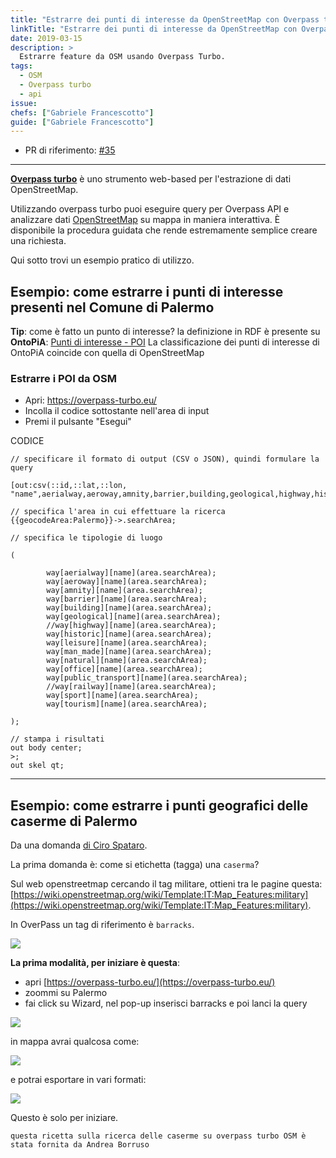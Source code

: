 ```yaml
---
title: "Estrarre dei punti di interesse da OpenStreetMap con Overpass turbo"
linkTitle: "Estrarre dei punti di interesse da OpenStreetMap con Overpass turbo"
date: 2019-03-15
description: >
  Estrarre feature da OSM usando Overpass Turbo.
tags:
  - OSM
  - Overpass turbo
  - api
issue:
chefs: ["Gabriele Francescotto"]
guide: ["Gabriele Francescotto"]
---
```


- PR di riferimento: [#35](https://github.com/opendatasicilia/tansignari/pull/35)

---

**[Overpass turbo](https://overpass-turbo.eu/)** è uno strumento web-based per l'estrazione di dati OpenStreetMap.

Utilizzando overpass turbo puoi eseguire query per Overpass API e analizzare dati [OpenStreetMap](https://www.openstreetmap.org/) su mappa in maniera interattiva. È disponibile la procedura guidata che rende estremamente semplice creare una richiesta.

Qui sotto trovi un esempio pratico di utilizzo.

## Esempio: come estrarre i punti di interesse presenti nel Comune di Palermo

**Tip**: come è fatto un punto di interesse?
la definizione in RDF è presente su **OntoPiA**: [Punti di interesse - POI](https://github.com/italia/daf-ontologie-vocabolari-controllati/tree/master/Ontologie/POI)
La classificazione dei punti di interesse di OntoPiA coincide con quella di OpenStreetMap

### Estrarre i POI da OSM

* Apri: https://overpass-turbo.eu/
* Incolla il codice sottostante nell'area di input
* Premi il pulsante "Esegui"


CODICE

```
// specificare il formato di output (CSV o JSON), quindi formulare la query

[out:csv(::id,::lat,::lon, "name",aerialway,aeroway,amnity,barrier,building,geological,highway,historic,leisure,man_made,natural,office,public_transport,railway,sport,tourism,"addr:housenumber","addr:street","addr:postcode","addr:city","contact:email","contact:fax","contact:phone","website","wikipedia","wikidata";true)];

// specifica l'area in cui effettuare la ricerca
{{geocodeArea:Palermo}}->.searchArea;

// specifica le tipologie di luogo

(

        way[aerialway][name](area.searchArea);
        way[aeroway][name](area.searchArea);
        way[amnity][name](area.searchArea);
        way[barrier][name](area.searchArea);
        way[building][name](area.searchArea);
        way[geological][name](area.searchArea);
        //way[highway][name](area.searchArea);
        way[historic][name](area.searchArea);
        way[leisure][name](area.searchArea);
        way[man_made][name](area.searchArea);
        way[natural][name](area.searchArea);
        way[office][name](area.searchArea);
        way[public_transport][name](area.searchArea);
        //way[railway][name](area.searchArea);
        way[sport][name](area.searchArea);
        way[tourism][name](area.searchArea);

);

// stampa i risultati
out body center;
>;
out skel qt;

```


---


## Esempio: come estrarre i punti geografici delle caserme di Palermo

Da una domanda [di Ciro Spataro](https://github.com/opendatasicilia/tansignari/issues/178).

La prima domanda è: come si etichetta (tagga) una ``caserma``?

Sul web openstreetmap cercando il tag <caserma> militare, ottieni tra le pagine questa: [https://wiki.openstreetmap.org/wiki/Template:IT:Map_Features:military](https://wiki.openstreetmap.org/wiki/Template:IT:Map_Features:military).

In OverPass un tag di riferimento è ``barracks``.

![](https://user-images.githubusercontent.com/30607/112823165-39d34b00-9089-11eb-82b4-55302a5fcf69.png)


**La prima modalità, per iniziare è questa**:

- apri [https://overpass-turbo.eu/](https://overpass-turbo.eu/)
- zoommi su Palermo
- fai click su Wizard, nel pop-up inserisci barracks e poi lanci la query

![](https://user-images.githubusercontent.com/30607/112823515-ae0dee80-9089-11eb-8f2c-03a4a9bd59bf.png)

in mappa avrai qualcosa come:

![](https://user-images.githubusercontent.com/30607/112823571-c0882800-9089-11eb-9579-f65395cd73a7.png)

e potrai esportare in vari formati:

![](https://user-images.githubusercontent.com/30607/112823667-ddbcf680-9089-11eb-8e3b-f1d6139c44ef.png)

Questo è solo per iniziare.

``questa ricetta sulla ricerca delle caserme su overpass turbo OSM è stata fornita da Andrea Borruso``
